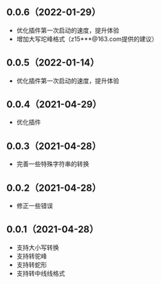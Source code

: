 ## 0.0.6（2022-01-29）
* 优化插件第一次启动的速度，提升体验
* 增加大写坨峰格式（z15***@163.com提供的建议）

## 0.0.5（2022-01-14）
* 优化插件第一次启动的速度，提升体验

## 0.0.4（2021-04-29）
* 优化插件

## 0.0.3（2021-04-28）
* 完善一些特殊字符串的转换

## 0.0.2（2021-04-28）
* 修正一些错误

## 0.0.1（2021-04-28）
* 支持大小写转换
* 支持转驼峰
* 支持转蛇形
* 支持转中线线格式

